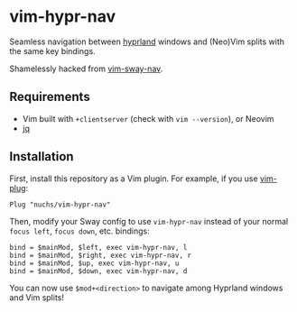 # vim-hypr-nav

Seamless navigation between [hyprland](https://hyprland.org/) windows and (Neo)Vim splits with the same key bindings.

Shamelessly hacked from [vim-sway-nav](https://git.sr.ht/~jcc/vim-sway-nav).

## Requirements

- Vim built with `+clientserver` (check with `vim --version`), or Neovim
- [jq](https://github.com/stedolan/jq)

## Installation

First, install this repository as a Vim plugin. For example, if you use [vim-plug](https://github.com/junegunn/vim-plug):

```
Plug "nuchs/vim-hypr-nav"
```

Then, modify your Sway config to use `vim-hypr-nav` instead of your normal `focus left`, `focus down`, etc. bindings:

```
bind = $mainMod, $left, exec vim-hypr-nav, l
bind = $mainMod, $right, exec vim-hypr-nav, r
bind = $mainMod, $up, exec vim-hypr-nav, u
bind = $mainMod, $down, exec vim-hypr-nav, d
```

You can now use `$mod+<direction>` to navigate among Hyprland windows and Vim splits!


